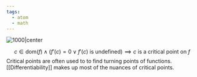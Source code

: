 ```yaml
---
tags:
  - atom
  - math
---
```

![1000|center](critical-points.excalidraw)

$$ c \in \text{dom}(f) \land (f'(c) = 0 \lor f'(c) \text{ is undefined}) \implies c \text{ is a critical point on } f $$
Critical points are often used to to find turning points of functions. [[Differentiability]] makes up most of the nuances of critical points.
